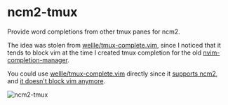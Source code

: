 # ncm2-tmux

Provide word completions from other tmux panes for ncm2.

The idea was stolen from
[wellle/tmux-complete.vim](https://github.com/wellle/tmux-complete.vim), since
I noticed that it tends to block vim at the time I created tmux completion for
the old [nvim-completion-manager](https://github.com/roxma/nvim-completion-manager).

You could use
[wellle/tmux-complete.vim](https://github.com/wellle/tmux-complete.vim)
directly since it [supports ncm2](https://github.com/wellle/tmux-complete.vim/pull/83), and
[it doesn't block vim anymore](https://github.com/wellle/tmux-complete.vim/commit/c0e1f2b5608a38e4e2ab2895c49f98f7ddfabb65).

![ncm2-tmux](https://user-images.githubusercontent.com/4538941/51011282-e9986d00-1592-11e9-947f-9c559bf98a0f.png)

